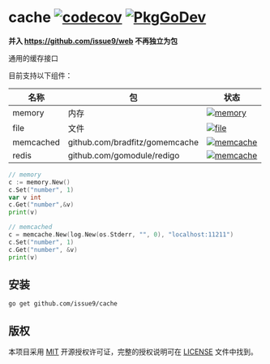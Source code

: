 cache
[![codecov](https://codecov.io/gh/issue9/cache/branch/master/graph/badge.svg)](https://codecov.io/gh/issue9/cache)
[![PkgGoDev](https://pkg.go.dev/badge/github.com/issue9/cache)](https://pkg.go.dev/github.com/issue9/cache)
======

**并入 <https://github.com/issue9/web> 不再独立为包**

通用的缓存接口

目前支持以下组件：

名称       | 包                                   | 状态
-----------|--------------------------------------|-----
memory     | 内存                                 | [![memory](https://github.com/issue9/cache/workflows/memory/badge.svg)](https://github.com/issue9/cache/actions?query=workflow%3Amemory)
file       | 文件                                 | [![file](https://github.com/issue9/cache/workflows/file/badge.svg)](https://github.com/issue9/cache/actions?query=workflow%3Afile)
memcached  | github.com/bradfitz/gomemcache       | [![memcache](https://github.com/issue9/cache/workflows/memcached/badge.svg)](https://github.com/issue9/cache/actions?query=workflow%3Amemcached)
redis      | github.com/gomodule/redigo           | [![memcache](https://github.com/issue9/cache/workflows/redis/badge.svg)](https://github.com/issue9/cache/actions?query=workflow%3Aredis)

```go
// memory
c := memory.New()
c.Set("number", 1)
var v int
c.Get("number",&v)
print(v)

// memcached
c = memcache.New(log.New(os.Stderr, "", 0), "localhost:11211")
c.Set("number", 1)
c.Get("number", &v)
print(v)
```

安装
---

```shell
go get github.com/issue9/cache
```

版权
---

本项目采用 [MIT](https://opensource.org/licenses/MIT) 开源授权许可证，完整的授权说明可在 [LICENSE](LICENSE) 文件中找到。
